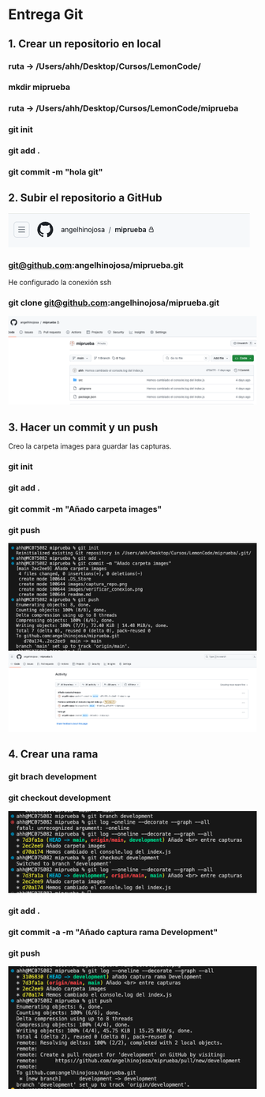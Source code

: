 # Entrega Git

## 1. Crear un repositorio en local
### ruta -> /Users/ahh/Desktop/Cursos/LemonCode/
### mkdir miprueba
### ruta -> /Users/ahh/Desktop/Cursos/LemonCode/miprueba
### git init
### git add .
### git commit -m "hola git"

## 2. Subir el repositorio a GitHub

<img src="./images/captura_repo.png" alt="Imagen Repositorio" title="Imagen Repositorio" />

###  git@github.com:angelhinojosa/miprueba.git
<p>He configurado la conexión ssh</p>

### git clone git@github.com:angelhinojosa/miprueba.git

<img src="./images/verificar_conexion.png" alt="Imagen Conexion" title="Imagen Conexión">

## 3. Hacer un commit y un push

<p>Creo la carpeta images para guardar las capturas.</p>

### git init
### git add .
### git commit -m "Añado carpeta images"
### git push

<img src="./images/hacer commit y push.png" alt="Captura Commit Push" title="Captura Commit Push">

<br>

<img src="./images/captura commit.png" alt="Caputa Commit en remote" title="Captura Commit en remote">

## 4. Crear una rama

### git brach development

### git checkout development

<img src="./images/Captura rama development.png" alt="Captura rama Development" tiitle="Captura rama Development">

### git add .

### git commit -a -m "Añado captura rama Development"

### git push

<img src="./images/Captura push development.png" alt="Captura push Development"
title="Captura push Development">











